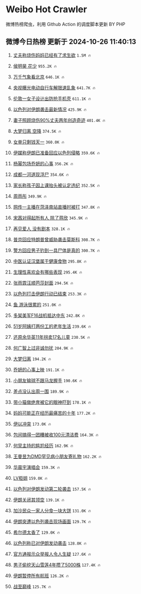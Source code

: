 # Weibo Hot Crawler 



微博热榜爬虫，利用 Github Action 的调度脚本更新 BY PHP 


## 微博今日热榜 更新于 2024-10-26 11:40:13 
1. [丈夫称烧伤妈妈已经有了求生欲](https://s.weibo.com/weibo?q=%23%E4%B8%88%E5%A4%AB%E7%A7%B0%E7%83%A7%E4%BC%A4%E5%A6%88%E5%A6%88%E5%B7%B2%E7%BB%8F%E6%9C%89%E4%BA%86%E6%B1%82%E7%94%9F%E6%AC%B2%23&t=31&band_rank=1&Refer=top) `1.5M 🔥` 

1. [侯明昊 花少](https://s.weibo.com/weibo?q=%E4%BE%AF%E6%98%8E%E6%98%8A%20%E8%8A%B1%E5%B0%91&t=31&band_rank=2&Refer=top) `955.2K 🔥` 

1. [万千气象看北京](https://s.weibo.com/weibo?q=%23%E4%B8%87%E5%8D%83%E6%B0%94%E8%B1%A1%E7%9C%8B%E5%8C%97%E4%BA%AC%23&t=31&band_rank=3&Refer=top) `646.1K 🔥` 

1. [央视曝光电动自行车解限速乱象](https://s.weibo.com/weibo?q=%23%E5%A4%AE%E8%A7%86%E6%9B%9D%E5%85%89%E7%94%B5%E5%8A%A8%E8%87%AA%E8%A1%8C%E8%BD%A6%E8%A7%A3%E9%99%90%E9%80%9F%E4%B9%B1%E8%B1%A1%23&t=31&band_rank=4&Refer=top) `641.7K 🔥` 

1. [伦敦一女子设计出防抢手机壳](https://s.weibo.com/weibo?q=%23%E4%BC%A6%E6%95%A6%E4%B8%80%E5%A5%B3%E5%AD%90%E8%AE%BE%E8%AE%A1%E5%87%BA%E9%98%B2%E6%8A%A2%E6%89%8B%E6%9C%BA%E5%A3%B3%23&t=31&band_rank=5&Refer=top) `611.1K 🔥` 

1. [以色列对伊朗袭击最新情况](https://s.weibo.com/weibo?q=%23%E4%BB%A5%E8%89%B2%E5%88%97%E5%AF%B9%E4%BC%8A%E6%9C%97%E8%A2%AD%E5%87%BB%E6%9C%80%E6%96%B0%E6%83%85%E5%86%B5%23&t=31&band_rank=6&Refer=top) `425.9K 🔥` 

1. [妻子照顾烧伤90%丈夫两年创造奇迹](https://s.weibo.com/weibo?q=%23%E5%A6%BB%E5%AD%90%E7%85%A7%E9%A1%BE%E7%83%A7%E4%BC%A490%25%E4%B8%88%E5%A4%AB%E4%B8%A4%E5%B9%B4%E5%88%9B%E9%80%A0%E5%A5%87%E8%BF%B9%23&t=31&band_rank=7&Refer=top) `401.4K 🔥` 

1. [大梦归离 空降](https://s.weibo.com/weibo?q=%E5%A4%A7%E6%A2%A6%E5%BD%92%E7%A6%BB%20%E7%A9%BA%E9%99%8D&t=31&band_rank=8&Refer=top) `374.5K 🔥` 

1. [女单只剩钱天一](https://s.weibo.com/weibo?q=%E5%A5%B3%E5%8D%95%E5%8F%AA%E5%89%A9%E9%92%B1%E5%A4%A9%E4%B8%80&t=31&band_rank=9&Refer=top) `360.0K 🔥` 

1. [伊媒称伊朗已准备回应以色列侵略](https://s.weibo.com/weibo?q=%23%E4%BC%8A%E5%AA%92%E7%A7%B0%E4%BC%8A%E6%9C%97%E5%B7%B2%E5%87%86%E5%A4%87%E5%9B%9E%E5%BA%94%E4%BB%A5%E8%89%B2%E5%88%97%E4%BE%B5%E7%95%A5%23&t=31&band_rank=10&Refer=top) `359.6K 🔥` 

1. [杨幂包场乔妍的心事](https://s.weibo.com/weibo?q=%23%E6%9D%A8%E5%B9%82%E5%8C%85%E5%9C%BA%E4%B9%94%E5%A6%8D%E7%9A%84%E5%BF%83%E4%BA%8B%23&t=31&band_rank=11&Refer=top) `356.2K 🔥` 

1. [成都一河道现浮尸](https://s.weibo.com/weibo?q=%23%E6%88%90%E9%83%BD%E4%B8%80%E6%B2%B3%E9%81%93%E7%8E%B0%E6%B5%AE%E5%B0%B8%23&t=31&band_rank=12&Refer=top) `354.6K 🔥` 

1. [家长称孩子因上课抬头被认定违纪](https://s.weibo.com/weibo?q=%23%E5%AE%B6%E9%95%BF%E7%A7%B0%E5%AD%A9%E5%AD%90%E5%9B%A0%E4%B8%8A%E8%AF%BE%E6%8A%AC%E5%A4%B4%E8%A2%AB%E8%AE%A4%E5%AE%9A%E8%BF%9D%E7%BA%AA%23&t=31&band_rank=13&Refer=top) `352.5K 🔥` 

1. [周雨彤](https://s.weibo.com/weibo?q=%E5%91%A8%E9%9B%A8%E5%BD%A4&t=31&band_rank=14&Refer=top) `349.9K 🔥` 

1. [网传一主播在菏泽南站直播时被打](https://s.weibo.com/weibo?q=%23%E7%BD%91%E4%BC%A0%E4%B8%80%E4%B8%BB%E6%92%AD%E5%9C%A8%E8%8F%8F%E6%B3%BD%E5%8D%97%E7%AB%99%E7%9B%B4%E6%92%AD%E6%97%B6%E8%A2%AB%E6%89%93%23&t=31&band_rank=15&Refer=top) `347.8K 🔥` 

1. [宋茜对得起所有人 除了蒋欣](https://s.weibo.com/weibo?q=%E5%AE%8B%E8%8C%9C%E5%AF%B9%E5%BE%97%E8%B5%B7%E6%89%80%E6%9C%89%E4%BA%BA%20%E9%99%A4%E4%BA%86%E8%92%8B%E6%AC%A3&t=31&band_rank=16&Refer=top) `345.9K 🔥` 

1. [再见爱人 没有剧本](https://s.weibo.com/weibo?q=%E5%86%8D%E8%A7%81%E7%88%B1%E4%BA%BA%20%E6%B2%A1%E6%9C%89%E5%89%A7%E6%9C%AC&t=31&band_rank=17&Refer=top) `328.1K 🔥` 

1. [普京回应特朗普曾威胁袭击莫斯科](https://s.weibo.com/weibo?q=%23%E6%99%AE%E4%BA%AC%E5%9B%9E%E5%BA%94%E7%89%B9%E6%9C%97%E6%99%AE%E6%9B%BE%E5%A8%81%E8%83%81%E8%A2%AD%E5%87%BB%E8%8E%AB%E6%96%AF%E7%A7%91%23&t=31&band_rank=18&Refer=top) `308.7K 🔥` 

1. [警方回应男子钓到一具尸体是真的](https://s.weibo.com/weibo?q=%23%E8%AD%A6%E6%96%B9%E5%9B%9E%E5%BA%94%E7%94%B7%E5%AD%90%E9%92%93%E5%88%B0%E4%B8%80%E5%85%B7%E5%B0%B8%E4%BD%93%E6%98%AF%E7%9C%9F%E7%9A%84%23&t=31&band_rank=19&Refer=top) `300.7K 🔥` 

1. [中医认证汉堡属于健康食物](https://s.weibo.com/weibo?q=%23%E4%B8%AD%E5%8C%BB%E8%AE%A4%E8%AF%81%E6%B1%89%E5%A0%A1%E5%B1%9E%E4%BA%8E%E5%81%A5%E5%BA%B7%E9%A3%9F%E7%89%A9%23&t=31&band_rank=20&Refer=top) `295.8K 🔥` 

1. [生理性喜欢会有哪些表现](https://s.weibo.com/weibo?q=%E7%94%9F%E7%90%86%E6%80%A7%E5%96%9C%E6%AC%A2%E4%BC%9A%E6%9C%89%E5%93%AA%E4%BA%9B%E8%A1%A8%E7%8E%B0&t=31&band_rank=21&Refer=top) `295.4K 🔥` 

1. [张雨霏汪顺芭莎封面](https://s.weibo.com/weibo?q=%E5%BC%A0%E9%9B%A8%E9%9C%8F%E6%B1%AA%E9%A1%BA%E8%8A%AD%E8%8E%8E%E5%B0%81%E9%9D%A2&t=31&band_rank=22&Refer=top) `294.5K 🔥` 

1. [以色列打击伊朗行动已结束](https://s.weibo.com/weibo?q=%23%E4%BB%A5%E8%89%B2%E5%88%97%E6%89%93%E5%87%BB%E4%BC%8A%E6%9C%97%E8%A1%8C%E5%8A%A8%E5%B7%B2%E7%BB%93%E6%9D%9F%23&t=31&band_rank=23&Refer=top) `253.3K 🔥` 

1. [鱼 游泳很累的](https://s.weibo.com/weibo?q=%E9%B1%BC%20%E6%B8%B8%E6%B3%B3%E5%BE%88%E7%B4%AF%E7%9A%84&t=31&band_rank=24&Refer=top) `251.0K 🔥` 

1. [多架美军F16战机抵达中东](https://s.weibo.com/weibo?q=%23%E5%A4%9A%E6%9E%B6%E7%BE%8E%E5%86%9BF16%E6%88%98%E6%9C%BA%E6%8A%B5%E8%BE%BE%E4%B8%AD%E4%B8%9C%23&t=31&band_rank=25&Refer=top) `242.8K 🔥` 

1. [51岁阿姨打两份工的老年生活](https://s.weibo.com/weibo?q=51%E5%B2%81%E9%98%BF%E5%A7%A8%E6%89%93%E4%B8%A4%E4%BB%BD%E5%B7%A5%E7%9A%84%E8%80%81%E5%B9%B4%E7%94%9F%E6%B4%BB&t=31&band_rank=26&Refer=top) `239.6K 🔥` 

1. [还原余华英11年拐卖17名儿童](https://s.weibo.com/weibo?q=%23%E8%BF%98%E5%8E%9F%E4%BD%99%E5%8D%8E%E8%8B%B111%E5%B9%B4%E6%8B%90%E5%8D%9617%E5%90%8D%E5%84%BF%E7%AB%A5%23&t=31&band_rank=27&Refer=top) `230.5K 🔥` 

1. [何广智上过非诚勿扰](https://s.weibo.com/weibo?q=%E4%BD%95%E5%B9%BF%E6%99%BA%E4%B8%8A%E8%BF%87%E9%9D%9E%E8%AF%9A%E5%8B%BF%E6%89%B0&t=31&band_rank=28&Refer=top) `204.9K 🔥` 

1. [大梦归离](https://s.weibo.com/weibo?q=%E5%A4%A7%E6%A2%A6%E5%BD%92%E7%A6%BB&t=31&band_rank=29&Refer=top) `194.2K 🔥` 

1. [乔妍的心事上映](https://s.weibo.com/weibo?q=%E4%B9%94%E5%A6%8D%E7%9A%84%E5%BF%83%E4%BA%8B%E4%B8%8A%E6%98%A0&t=31&band_rank=30&Refer=top) `191.1K 🔥` 

1. [小朋友输球不跟马龙握手](https://s.weibo.com/weibo?q=%23%E5%B0%8F%E6%9C%8B%E5%8F%8B%E8%BE%93%E7%90%83%E4%B8%8D%E8%B7%9F%E9%A9%AC%E9%BE%99%E6%8F%A1%E6%89%8B%23&t=31&band_rank=31&Refer=top) `190.6K 🔥` 

1. [差点没认出周一围](https://s.weibo.com/weibo?q=%23%E5%B7%AE%E7%82%B9%E6%B2%A1%E8%AE%A4%E5%87%BA%E5%91%A8%E4%B8%80%E5%9B%B4%23&t=31&band_rank=32&Refer=top) `189.9K 🔥` 

1. [带小猫做绝育被它的眼神吓到](https://s.weibo.com/weibo?q=%23%E5%B8%A6%E5%B0%8F%E7%8C%AB%E5%81%9A%E7%BB%9D%E8%82%B2%E8%A2%AB%E5%AE%83%E7%9A%84%E7%9C%BC%E7%A5%9E%E5%90%93%E5%88%B0%23&t=31&band_rank=33&Refer=top) `178.1K 🔥` 

1. [妈妈可能正在经历最痛苦的十年](https://s.weibo.com/weibo?q=%E5%A6%88%E5%A6%88%E5%8F%AF%E8%83%BD%E6%AD%A3%E5%9C%A8%E7%BB%8F%E5%8E%86%E6%9C%80%E7%97%9B%E8%8B%A6%E7%9A%84%E5%8D%81%E5%B9%B4&t=31&band_rank=34&Refer=top) `177.2K 🔥` 

1. [伊以冲突](https://s.weibo.com/weibo?q=%23%E4%BC%8A%E4%BB%A5%E5%86%B2%E7%AA%81%23&t=31&band_rank=35&Refer=top) `173.0K 🔥` 

1. [包间搞得一团糟被收100元清洁费](https://s.weibo.com/weibo?q=%23%E5%8C%85%E9%97%B4%E6%90%9E%E5%BE%97%E4%B8%80%E5%9B%A2%E7%B3%9F%E8%A2%AB%E6%94%B6100%E5%85%83%E6%B8%85%E6%B4%81%E8%B4%B9%23&t=31&band_rank=36&Refer=top) `164.3K 🔥` 

1. [何炅主持的尴尬经历](https://s.weibo.com/weibo?q=%E4%BD%95%E7%82%85%E4%B8%BB%E6%8C%81%E7%9A%84%E5%B0%B4%E5%B0%AC%E7%BB%8F%E5%8E%86&t=31&band_rank=37&Refer=top) `162.9K 🔥` 

1. [王曼昱为DMD罕见病小朋友寄礼物](https://s.weibo.com/weibo?q=%23%E7%8E%8B%E6%9B%BC%E6%98%B1%E4%B8%BADMD%E7%BD%95%E8%A7%81%E7%97%85%E5%B0%8F%E6%9C%8B%E5%8F%8B%E5%AF%84%E7%A4%BC%E7%89%A9%23&t=31&band_rank=38&Refer=top) `162.2K 🔥` 

1. [华晨宇演唱会](https://s.weibo.com/weibo?q=%E5%8D%8E%E6%99%A8%E5%AE%87%E6%BC%94%E5%94%B1%E4%BC%9A&t=31&band_rank=39&Refer=top) `159.3K 🔥` 

1. [LV柜姐](https://s.weibo.com/weibo?q=LV%E6%9F%9C%E5%A7%90&t=31&band_rank=40&Refer=top) `159.0K 🔥` 

1. [以色列对伊朗发动第二轮袭击](https://s.weibo.com/weibo?q=%23%E4%BB%A5%E8%89%B2%E5%88%97%E5%AF%B9%E4%BC%8A%E6%9C%97%E5%8F%91%E5%8A%A8%E7%AC%AC%E4%BA%8C%E8%BD%AE%E8%A2%AD%E5%87%BB%23&t=31&band_rank=41&Refer=top) `157.5K 🔥` 

1. [伊朗关闭其领空](https://s.weibo.com/weibo?q=%23%E4%BC%8A%E6%9C%97%E5%85%B3%E9%97%AD%E5%85%B6%E9%A2%86%E7%A9%BA%23&t=31&band_rank=42&Refer=top) `139.1K 🔥` 

1. [加沙民众一家人分食一块大饼](https://s.weibo.com/weibo?q=%23%E5%8A%A0%E6%B2%99%E6%B0%91%E4%BC%97%E4%B8%80%E5%AE%B6%E4%BA%BA%E5%88%86%E9%A3%9F%E4%B8%80%E5%9D%97%E5%A4%A7%E9%A5%BC%23&t=31&band_rank=43&Refer=top) `131.0K 🔥` 

1. [伊朗突遭以色列袭击现场画面](https://s.weibo.com/weibo?q=%23%E4%BC%8A%E6%9C%97%E7%AA%81%E9%81%AD%E4%BB%A5%E8%89%B2%E5%88%97%E8%A2%AD%E5%87%BB%E7%8E%B0%E5%9C%BA%E7%94%BB%E9%9D%A2%23&t=31&band_rank=44&Refer=top) `129.7K 🔥` 

1. [希尔德太香了](https://s.weibo.com/weibo?q=%23%E5%B8%8C%E5%B0%94%E5%BE%B7%E5%A4%AA%E9%A6%99%E4%BA%86%23&t=31&band_rank=45&Refer=top) `129.0K 🔥` 

1. [以色列称已对伊朗发动袭击](https://s.weibo.com/weibo?q=%23%E4%BB%A5%E8%89%B2%E5%88%97%E7%A7%B0%E5%B7%B2%E5%AF%B9%E4%BC%8A%E6%9C%97%E5%8F%91%E5%8A%A8%E8%A2%AD%E5%87%BB%23&t=31&band_rank=46&Refer=top) `128.0K 🔥` 

1. [官方通报示众举报人令人生疑](https://s.weibo.com/weibo?q=%23%E5%AE%98%E6%96%B9%E9%80%9A%E6%8A%A5%E7%A4%BA%E4%BC%97%E4%B8%BE%E6%8A%A5%E4%BA%BA%E4%BB%A4%E4%BA%BA%E7%94%9F%E7%96%91%23&t=31&band_rank=47&Refer=top) `127.6K 🔥` 

1. [男子偷挖天山雪莲4年攒了5000株](https://s.weibo.com/weibo?q=%23%E7%94%B7%E5%AD%90%E5%81%B7%E6%8C%96%E5%A4%A9%E5%B1%B1%E9%9B%AA%E8%8E%B24%E5%B9%B4%E6%94%92%E4%BA%865000%E6%A0%AA%23&t=31&band_rank=48&Refer=top) `127.4K 🔥` 

1. [伊朗暂停所有航班](https://s.weibo.com/weibo?q=%23%E4%BC%8A%E6%9C%97%E6%9A%82%E5%81%9C%E6%89%80%E6%9C%89%E8%88%AA%E7%8F%AD%23&t=31&band_rank=49&Refer=top) `126.2K 🔥` 

1. [战至巅峰](https://s.weibo.com/weibo?q=%E6%88%98%E8%87%B3%E5%B7%85%E5%B3%B0&t=31&band_rank=50&Refer=top) `125.7K 🔥` 

